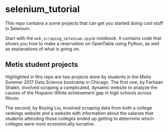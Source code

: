 # selenium_tutorial
This repo contains a some projects that can get you started doing cool stuff in Selenium.

Start with the `web_scraping_selenium.ipynb` notebook. It contains code that shows you how to make a reservation on OpenTable using Python, as well as explanations of what is going on.

## Metis student projects

Highlighted in this repo are two projects done by students in the Metis Summer 2017 Data Science bootcamp in Chicago. The first one, by Farhaan Shaikh, involved scraping a complicated, dynamic website to analyze the causes of the Hispanic-White achievement gap in high schools across Illinois.

The second, by Boying Liu, involved scraping data from both a college rankings website and a website with information about the salaries that students attending those colleges ended up getting to determine which colleges were most economically lucrative. 
